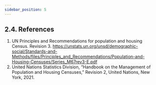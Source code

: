 ```yaml
---
sidebar_position: 5
---
```


## 2.4.	References
1.	UN Principles and Recommendations for population and housing Census. Revision 3. https://unstats.un.org/unsd/demographic-social/Standards-and-Methods/files/Principles_and_Recommendations/Population-and-Housing-Censuses/Series_M67rev3-E.pdf 
2.	United Nations Statistics Division, “Handbook on the Management of Population and Housing Censuses,” Revision 2, United Nations, New York, 2021.

